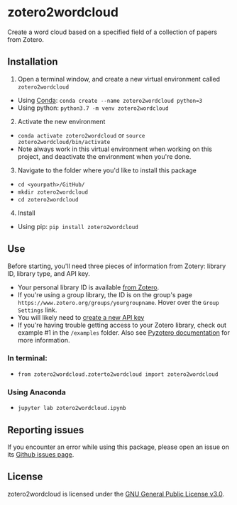 # zotero2wordcloud
Create a word cloud based on a specified field of a collection of papers from Zotero. 

## Installation
1. Open a terminal window, and create a new virtual environment called `zotero2wordcloud`
  * Using [Conda](https://docs.conda.io/projects/conda/en/latest/user-guide/tasks/manage-environments.html): `conda create --name zotero2wordcloud python=3`
  * Using python: `python3.7 -m venv zotero2wordcloud`
2. Activate the new environment
  * `conda activate zotero2wordcloud` or `source zotero2wordcloud/bin/activate`
  * Note always work in this virtual environment when working on this project, and deactivate the environment when you're done. 
3. Navigate to the folder where you'd like to install this package
  * `cd <yourpath>/GitHub/`
  * `mkdir zotero2wordcloud`
  * `cd zotero2wordcloud`
4. Install
* Using pip: `pip install zotero2wordcloud`
  
## Use
Before starting, you'll need three pieces of information from Zotery: library ID, library type, and API key. 

* Your personal library ID is available [from Zotero](https://www.zotero.org/settings/keys). 
* If you're using a group library, the ID is on the group's page `https://www.zotero.org/groups/yourgroupname`. Hover over the `Group Settings` link. 
* You will likely need to [create a new API key](https://www.zotero.org/settings/keys/new)
* If you're having trouble getting access to your Zotero library, check out example #1 in the `/examples` folder. Also see [Pyzotero documentation](https://pyzotero.readthedocs.io/en/latest/) for more information.

### In terminal:
* `from zotero2wordcloud.zoterto2wordcloud import zotero2wordcloud`

### Using Anaconda
* `jupyter lab zotero2wordcloud.ipynb`

## Reporting issues
If you encounter an error while using this package, please open an issue on its [Github issues page](https://github.com/rgulli/zotero2wordcloud/issues).

## License
zotero2wordcloud is licensed under the [GNU General Public License v3.0](https://www.gnu.org/licenses/gpl-3.0.en.html). 
